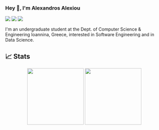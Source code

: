 ### Hey 👋, I'm Alexandros Alexiou

[![](https://img.shields.io/badge/-@homepage-%231DA1F2?style=flat-square&logo=about.me&logoColor=ffffff)](https://alexandrosalexiou.github.io/)
[![](https://img.shields.io/badge/-@alexandrosalexiou-%23181717?style=flat-square&logo=github)](https://github.com/AlexandrosAlexiou)
[![](https://img.shields.io/badge/-Alexandros%20Alexiou-blue?style=flat-square&logo=Linkedin&logoColor=white&link=https://www.linkedin.com/in/alexandrosalexiou/)](https://www.linkedin.com/in/alexandrosalexiou/)

I'm an undergraduate student at the Dept. of Computer Science & Engineering Ioannina, Greece, interested in Software Engineering and in Data Science.


## &#x1f4c8; Stats

<p align="center">
<img height="180em" src="https://github-readme-stats.vercel.app/api/top-langs/?username=AlexandrosAlexiou&theme=react&hide=jupyter%20notebook,c,ruby&count_private=true&layout=compact&hide_border=true&bg_color=0D1117"/>
<a href="https://github.com/AlexandrosAlexiou">
  <img height="180em" src="https://github-readme-streak-stats.herokuapp.com/?user=AlexandrosAlexiou&theme=black-ice&hide_border=true&stroke=0000&background=0D1117"/>
</a>
</p>
